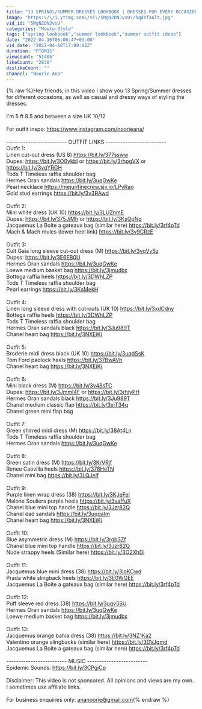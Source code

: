 ```yaml
---
title: "13 SPRING\/SUMMER DRESSES LOOKBOOK | DRESSES FOR EVERY OCCASION | CASUAL & DRESSY | NOORIE ANA"
image: "https:\/\/i.ytimg.com\/vi\/5MgN2DNJvsU\/hqdefault.jpg"
vid_id: "5MgN2DNJvsU"
categories: "Howto-Style"
tags: ["spring lookbook","summer lookbook","summer outfit ideas"]
date: "2022-04-16T06:00:47+03:00"
vid_date: "2022-04-10T17:00:02Z"
duration: "PT8M1S"
viewcount: "51405"
likeCount: "2830"
dislikeCount: ""
channel: "Noorie Ana"
---
```

{% raw %}Hey friends, in this video I show you 13 Spring/Summer dresses for different occasions, as well as casual and dressy ways of styling the dresses.<br /><br />I'm 5 ft 8.5 and between a size UK 10/12<br /><br />For outfit inspo: <a rel="nofollow" target="blank" href="https://www.instagram.com/noorieana/">https://www.instagram.com/noorieana/</a><br /><br />------------------------- OUTFIT LINKS  -------------------------<br />Outfit 1: <br />Linen cut-out dress (US 8) <a rel="nofollow" target="blank" href="https://bit.ly/377ssww">https://bit.ly/377ssww</a><br />Dupes: <a rel="nofollow" target="blank" href="https://bit.ly/3O0ykbl">https://bit.ly/3O0ykbl</a> or <a rel="nofollow" target="blank" href="https://bit.ly/3rhpgVX">https://bit.ly/3rhpgVX</a> or <a rel="nofollow" target="blank" href="https://bit.ly/3vqYRGH">https://bit.ly/3vqYRGH</a><br />Tods T Timeless raffia shoulder bag<br />Hermes Oran sandals <a rel="nofollow" target="blank" href="https://bit.ly/3uqGwKe">https://bit.ly/3uqGwKe</a><br />Pearl necklace <a rel="nofollow" target="blank" href="https://mejurifinecrew.sjv.io/LPyRao">https://mejurifinecrew.sjv.io/LPyRao</a><br />Gold stud earrings <a rel="nofollow" target="blank" href="https://bit.ly/3v3RAwd">https://bit.ly/3v3RAwd</a><br /><br />Outfit 2:<br />Mini white dress (UK 10) <a rel="nofollow" target="blank" href="https://bit.ly/3LUZnmE">https://bit.ly/3LUZnmE</a><br />Dupes: <a rel="nofollow" target="blank" href="https://bit.ly/375JiMh">https://bit.ly/375JiMh</a> or <a rel="nofollow" target="blank" href="https://bit.ly/3KsQpNp">https://bit.ly/3KsQpNp</a> <br />Jacquemus La Boite a gateaux bag (similar here) <a rel="nofollow" target="blank" href="https://bit.ly/3rf4pTd">https://bit.ly/3rf4pTd</a><br />Mach &amp; Mach mules (lower heel link) <a rel="nofollow" target="blank" href="https://bit.ly/3v9CRzE">https://bit.ly/3v9CRzE</a><br /><br />Outfit 3:<br />Cult Gaia long sleeve cut-out dress (M) <a rel="nofollow" target="blank" href="https://bit.ly/3vqVv6z">https://bit.ly/3vqVv6z</a><br />Dupes: <a rel="nofollow" target="blank" href="https://bit.ly/3E6EB0U">https://bit.ly/3E6EB0U</a> <br />Hermes Oran sandals <a rel="nofollow" target="blank" href="https://bit.ly/3uqGwKe">https://bit.ly/3uqGwKe</a><br />Loewe medium basket bag <a rel="nofollow" target="blank" href="https://bit.ly/3jmudbx">https://bit.ly/3jmudbx</a><br />Bottega raffia heels <a rel="nofollow" target="blank" href="https://bit.ly/3DWhLZP">https://bit.ly/3DWhLZP</a><br />Tods T Timeless raffia shoulder bag<br />Pearl earrings <a rel="nofollow" target="blank" href="https://bit.ly/3KsMekH">https://bit.ly/3KsMekH</a><br /><br />Outfit 4:<br />Linen long sleeve dress with cut-outs (UK 10) <a rel="nofollow" target="blank" href="https://bit.ly/3xdCdny">https://bit.ly/3xdCdny</a><br />Bottega raffia heels <a rel="nofollow" target="blank" href="https://bit.ly/3DWhLZP">https://bit.ly/3DWhLZP</a><br />Tods T Timeless raffia shoulder bag<br />Hermes Oran sandals black <a rel="nofollow" target="blank" href="https://bit.ly/3Ju989T">https://bit.ly/3Ju989T</a><br />Chanel heart bag <a rel="nofollow" target="blank" href="https://bit.ly/3NXEiKj">https://bit.ly/3NXEiKj</a><br /><br />Outfit 5:<br />Broderie midi dress black (UK 10) <a rel="nofollow" target="blank" href="https://bit.ly/3uqdSsK">https://bit.ly/3uqdSsK</a><br />Tom Ford padlock heels <a rel="nofollow" target="blank" href="https://bit.ly/37BwAVh">https://bit.ly/37BwAVh</a><br />Chanel heart bag <a rel="nofollow" target="blank" href="https://bit.ly/3NXEiKj">https://bit.ly/3NXEiKj</a><br /><br />Outfit 6:<br />Mini black dress (M) <a rel="nofollow" target="blank" href="https://bit.ly/3v48sTC">https://bit.ly/3v48sTC</a><br />Dupes: <a rel="nofollow" target="blank" href="https://bit.ly/3Jmml4F">https://bit.ly/3Jmml4F</a> or <a rel="nofollow" target="blank" href="https://bit.ly/3rhiyPH">https://bit.ly/3rhiyPH</a> <br />Hermes Oran sandals black <a rel="nofollow" target="blank" href="https://bit.ly/3Ju989T">https://bit.ly/3Ju989T</a><br />Chanel medium classic flap <a rel="nofollow" target="blank" href="https://bit.ly/3xiT34q">https://bit.ly/3xiT34q</a><br />Chanel green mini flap bag<br /><br />Outfit 7:<br />Green shirred midi dress (M) <a rel="nofollow" target="blank" href="https://bit.ly/38At4Ln">https://bit.ly/38At4Ln</a><br />Tods T Timeless raffia shoulder bag<br />Hermes Oran sandals <a rel="nofollow" target="blank" href="https://bit.ly/3uqGwKe">https://bit.ly/3uqGwKe</a><br /><br />Outfit 8:<br />Green satin dress (M) <a rel="nofollow" target="blank" href="https://bit.ly/3KrVRjf">https://bit.ly/3KrVRjf</a><br />Renee Caovilla heels <a rel="nofollow" target="blank" href="https://bit.ly/378HeTN">https://bit.ly/378HeTN</a><br />Chanel mini bag <a rel="nofollow" target="blank" href="https://bit.ly/3LQJeif">https://bit.ly/3LQJeif</a><br /><br />Outfit 9:<br />Purple linen wrap dress (38) <a rel="nofollow" target="blank" href="https://bit.ly/3KJeFel">https://bit.ly/3KJeFel</a><br />Malone Souliers purple heels <a rel="nofollow" target="blank" href="https://bit.ly/3vaffuX">https://bit.ly/3vaffuX</a><br />Chanel blue mini top handle <a rel="nofollow" target="blank" href="https://bit.ly/3Jzr82Q">https://bit.ly/3Jzr82Q</a><br />Chanel dad sandals <a rel="nofollow" target="blank" href="https://bit.ly/3uqgaIm">https://bit.ly/3uqgaIm</a><br />Chanel heart bag <a rel="nofollow" target="blank" href="https://bit.ly/3NXEiKj">https://bit.ly/3NXEiKj</a><br /><br />Outfit 10:<br />Blue asymmetric dress (M) <a rel="nofollow" target="blank" href="https://bit.ly/3rgb3Zf">https://bit.ly/3rgb3Zf</a><br />Chanel blue mini top handle <a rel="nofollow" target="blank" href="https://bit.ly/3Jzr82Q">https://bit.ly/3Jzr82Q</a><br />Nude strappy heels (Similar here) <a rel="nofollow" target="blank" href="https://bit.ly/3O2XhDi">https://bit.ly/3O2XhDi</a><br /><br />Outfit 11:<br />Jacquemus blue mini dress (38) <a rel="nofollow" target="blank" href="https://bit.ly/3joKCwd">https://bit.ly/3joKCwd</a><br />Prada white slingback heels <a rel="nofollow" target="blank" href="https://bit.ly/3E0WQEE">https://bit.ly/3E0WQEE</a><br />Jacquemus La Boite a gateaux bag (similar here) <a rel="nofollow" target="blank" href="https://bit.ly/3rf4pTd">https://bit.ly/3rf4pTd</a><br /><br />Outfit 12:<br />Puff sleeve red dress (38) <a rel="nofollow" target="blank" href="https://bit.ly/3uqv5SU">https://bit.ly/3uqv5SU</a><br />Hermes Oran sandals <a rel="nofollow" target="blank" href="https://bit.ly/3uqGwKe">https://bit.ly/3uqGwKe</a><br />Loewe medium basket bag <a rel="nofollow" target="blank" href="https://bit.ly/3jmudbx">https://bit.ly/3jmudbx</a><br /><br />Outfit 13:<br />Jacquemus orange bahia dress (38) <a rel="nofollow" target="blank" href="https://bit.ly/3NZ1Ka2">https://bit.ly/3NZ1Ka2</a><br />Valentino orange slingbacks (similar here) <a rel="nofollow" target="blank" href="https://bit.ly/3DVJgmd">https://bit.ly/3DVJgmd</a><br />Jacquemus La Boite a gateaux bag (similar here) <a rel="nofollow" target="blank" href="https://bit.ly/3rf4pTd">https://bit.ly/3rf4pTd</a><br /><br />------------------------- MUSIC  -------------------------<br />Epidemic Sounds: <a rel="nofollow" target="blank" href="https://bit.ly/3CPgiCp">https://bit.ly/3CPgiCp</a><br /><br />Disclaimer: This video is not sponsored. All opinions and views are my own. I sometimes use affiliate links.<br /><br />For business enquiries only: ananoorie@gmail.com{% endraw %}
